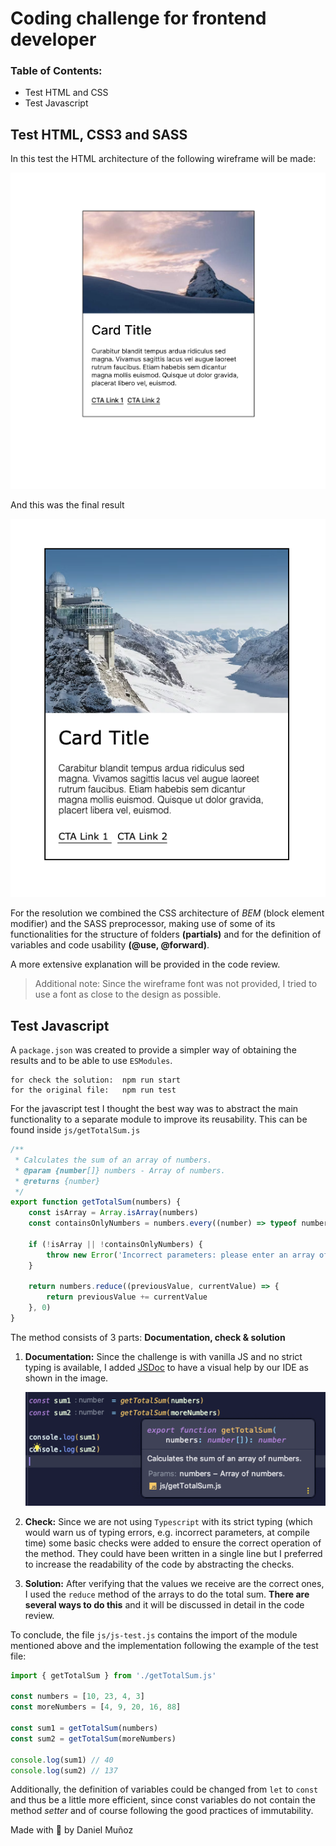 # Coding challenge for frontend developer

### Table of Contents:
- Test HTML and CSS
- Test Javascript

## Test HTML, CSS3 and SASS

In this test the HTML architecture of the following wireframe will be made:

![alt text](images/card-wireframe.png)

And this was the final result

![alt text](images/result.png)

For the resolution we combined the CSS architecture of *BEM* (block element modifier) and the SASS preprocessor, 
making use of some of its functionalities for the structure of folders **(partials)** and for the definition of variables 
and code usability **(@use, @forward)**.

A more extensive explanation will be provided in the code review.

> Additional note: Since the wireframe font was not provided, I tried to use a font as close to the design as possible.

## Test Javascript

A `package.json` was created to provide a simpler way of obtaining the results and to be able to use `ESModules`.
```
for check the solution:  npm run start
for the original file:   npm run test 
```

For the javascript test I thought the best way was to abstract the main functionality 
to a separate module to improve its reusability. This can be found inside `js/getTotalSum.js`

```javascript
/**
 * Calculates the sum of an array of numbers.
 * @param {number[]} numbers - Array of numbers.
 * @returns {number}
 */
export function getTotalSum(numbers) {
    const isArray = Array.isArray(numbers)
    const containsOnlyNumbers = numbers.every((number) => typeof number === 'number')

    if (!isArray || !containsOnlyNumbers) {
        throw new Error('Incorrect parameters: please enter an array of numbers')
    }

    return numbers.reduce((previousValue, currentValue) => {
        return previousValue += currentValue
    }, 0)
}
```

The method consists of 3 parts: **Documentation, check & solution**
1. **Documentation:** Since the challenge is with vanilla JS and no strict typing is available, I added [JSDoc](https://jsdoc.app/) to have a visual help by our IDE as shown in the image.


   ![alt text](images/ide_helpers.png)


2. **Check:** Since we are not using `Typescript` with its strict typing (which would warn us of typing errors, e.g. incorrect parameters, at compile time) some basic checks were added to ensure the correct operation of the method. They could have been written in a single line but I preferred to increase the readability of the code by abstracting the checks.


3. **Solution:** After verifying that the values we receive are the correct ones, I used the `reduce` method of the arrays to do the total sum. **There are several ways to do this** and it will be discussed in detail in the code review.

To conclude, the file `js/js-test.js` contains the import of the module mentioned above and the implementation following the example of the test file:

```javascript
import { getTotalSum } from './getTotalSum.js'

const numbers = [10, 23, 4, 3]
const moreNumbers = [4, 9, 20, 16, 88]

const sum1 = getTotalSum(numbers)
const sum2 = getTotalSum(moreNumbers)

console.log(sum1) // 40
console.log(sum2) // 137
```

Additionally, the definition of variables could be changed from `let` to `const` and thus be a little more efficient, since const variables do not contain the method *setter* and of course following the good practices of immutability.

Made with 💚 by Daniel Muñoz
